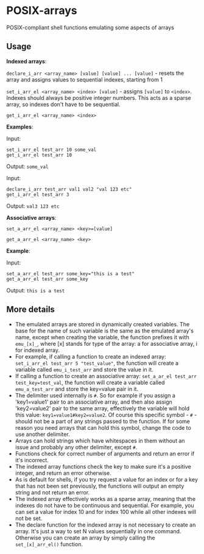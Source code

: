 # POSIX-arrays
POSIX-compliant shell functions emulating some aspects of arrays

## Usage
**Indexed arrays**:

`declare_i_arr <array_name> [value] [value] ... [value]` - resets the array and assigns values to sequential indexes, starting from 1

`set_i_arr_el <array_name> <index> [value]` - assigns `[value]` to `<index>`. Indexes should always be positive integer numbers. This acts as a sparse array, so indexes don't have to be sequential.

`get_i_arr_el <array_name> <index>`

**Examples**:

Input:

```
set_i_arr_el test_arr 10 some_val
get_i_arr_el test_arr 10
```

Output: `some_val`

Input:

```
declare_i_arr test_arr val1 val2 "val 123 etc"
get_i_arr_el test_arr 3
```

Output: `val3 123 etc`

**Associative arrays**:

`set_a_arr_el <array_name> <key>=[value]`

`get_a_arr_el <array_name> <key>`

**Example**:

Input:

```
set_a_arr_el test_arr some_key="this is a test"
get_a_arr_el test_arr some_key
```

Output: `this is a test`

## More details
- The emulated arrays are stored in dynamically created variables. The base for the name of such variable is the same as the emulated array's name, except when creating the variable, the function prefixes it with `emu_[x]_`, where [x] stands for type of the array: a for associative array, i for indexed array.
- For example, if calling a function to create an indexed array: `set_i_arr_el test_arr 5 "test_value"`, the function will create a variable called `emu_i_test_arr` and store the value in it.
- If calling a function to create an associative array: `set_a_ar_el test_arr test_key=test_val`, the function will create a variable called `emu_a_test_arr` and store the key=value pair in it.
- The delimiter used internally is `#`. So for example if you assign a 'key1=value1' pair to an associative array, and then also assign 'key2=value2' pair to the same array, effectively the variable will hold this value: `key1=value1#key2=value2`. Of course this specific symbol - `#` - should not be a part of any strings passed to the function. If for some reason you need arrays that can hold this symbol, change the code to use another delimiter.
- Arrays can hold strings which have whitespaces in them without an issue and probably any other delimiter, except `#`.
- Functions check for correct number of arguments and return an error if it's incorrect.
- The indexed array functions check the key to make sure it's a positive integer, and return an error otherwise.
- As is default for shells, if you try request a value for an index or for a key that has not been set previously, the functions will output an empty string and not return an error.
- The indexed array effectively works as a sparse array, meaning that the indexes do not have to be continuous and sequential. For example, you can set a value for index 10 and for index 100 while all other indexes will not be set.
- The declare function for the indexed array is not necessary to create an array. It's just a way to set N values sequentially in one command. Otherwise you can create an array by simply calling the `set_[x]_arr_el()` function.
